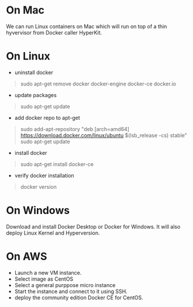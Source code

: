 # On Mac
We can run Linux containers on Mac which will run on top of a thin hyvervisor from Docker caller HyperKit.

# On Linux
* uninstall docker
> sudo apt-get remove docker docker-engine docker-ce docker.io
* update packages
> sudo apt-get update 
* add docker repo to apt-get
> sudo add-apt-repository "deb [arch=amd64] https://download.docker.com/linux/ubuntu $(lsb_release -cs) stable"
> sudo apt-get update
* install docker
> sudo apt-get install docker-ce
* verify docker installation
> docker version

# On Windows
Download and install Docker Desktop or Docker for Windows.
It will also deploy Linux Kernel and Hyperversion.


# On AWS
* Launch a new VM instance.
* Select image as CentOS 
* Select a general purppose micro instance
* Start the instance and connect to it using SSH.
* deploy the community edition Docker CE for CentOS.

